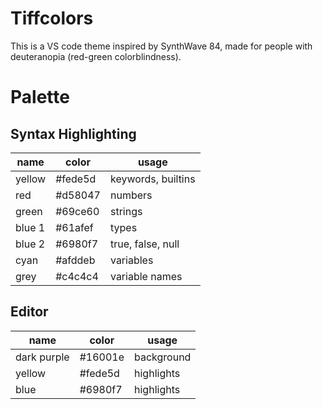 # Tiffcolors

This is a VS code theme inspired by SynthWave 84, made for people with
deuteranopia (red-green colorblindness).

# Palette

## Syntax Highlighting

| name   | color   | usage              |
| ------ | ------- | ------------------ |
| yellow | #fede5d | keywords, builtins |
| red    | #d58047 | numbers            |
| green  | #69ce60 | strings            |
| blue 1 | #61afef | types              |
| blue 2 | #6980f7 | true, false, null  |
| cyan   | #afddeb | variables          |
| grey   | #c4c4c4 | variable names     |

## Editor

| name        | color   | usage      |
| ----------- | ------- | ---------- |
| dark purple | #16001e | background |
| yellow      | #fede5d | highlights |
| blue        | #6980f7 | highlights |
